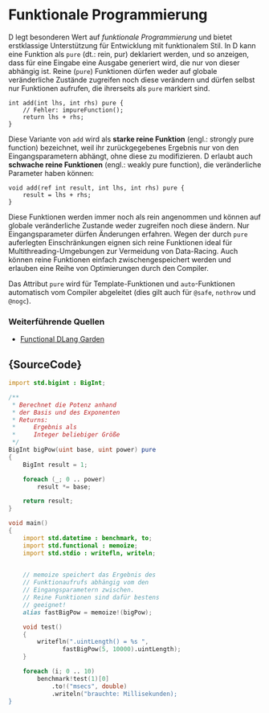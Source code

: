 # Funktionale Programmierung

D legt besonderen Wert auf *funktionale Programmierung* und
bietet erstklassige Unterstützung für Entwicklung mit 
funktionalem Stil. 
In D kann eine Funktion als `pure` (dt.: rein, pur) deklariert
werden, und so anzeigen, dass für eine Eingabe eine Ausgabe 
generiert wird, die nur von dieser abhängig ist.
Reine (`pure`) Funktionen dürfen weder auf globale veränderliche Zustände
zugreifen noch diese verändern und dürfen selbst nur Funktionen 
aufrufen, die ihrerseits als `pure` markiert sind.

    int add(int lhs, int rhs) pure {
        // Fehler: impureFunction();
        return lhs + rhs;
    }

Diese Variante von `add` wird als **starke reine Funktion**
(engl.: strongly pure function) bezeichnet, weil ihr 
zurückgegebenes Ergebnis nur von den Eingangsparametern 
abhängt, ohne diese zu modifizieren. D erlaubt auch **schwache
reine Funktionen** (engl.: weakly pure function),
die veränderliche Parameter haben können:

    void add(ref int result, int lhs, int rhs) pure {
        result = lhs + rhs;
    }

Diese Funktionen werden immer noch als rein angenommen und 
können auf globale veränderliche Zustande weder zugreifen
noch diese ändern. Nur Eingangsparameter dürfen Änderungen 
erfahren.
Wegen der durch `pure` auferlegten Einschränkungen eignen
sich reine Funktionen ideal für Multithreading-Umgebungen 
zur Vermeidung von Data-Racing. Auch können reine Funktionen
einfach zwischengespeichert werden und erlauben eine Reihe 
von Optimierungen durch den Compiler.

Das Attribut `pure` wird für Template-Funktionen und 
`auto`-Funktionen automatisch vom Compiler abgeleitet 
(dies gilt auch für `@safe`, `nothrow` und `@nogc`).

### Weiterführende Quellen

- [Functional DLang Garden](https://garden.dlang.io/)

## {SourceCode}

```d
import std.bigint : BigInt;

/**
 * Berechnet die Potenz anhand
 * der Basis und des Exponenten
 * Returns:
 *     Ergebnis als
 *     Integer beliebiger Größe
 */
BigInt bigPow(uint base, uint power) pure
{
    BigInt result = 1;

    foreach (_; 0 .. power)
        result *= base;

    return result;
}

void main()
{
    import std.datetime : benchmark, to;
    import std.functional : memoize;
    import std.stdio : writefln, writeln;

    
    // memoize speichert das Ergebnis des 
    // Funktionaufrufs abhängig vom den 
    // Eingangsparametern zwischen.
    // Reine Funktionen sind dafür bestens
    // geeignet!
    alias fastBigPow = memoize!(bigPow);

    void test()
    {
        writefln(".uintLength() = %s ",
        	   fastBigPow(5, 10000).uintLength);
    }

    foreach (i; 0 .. 10)
        benchmark!test(1)[0]
        	.to!("msecs", double)
        	.writeln("brauchte: Millisekunden);          
}
```
